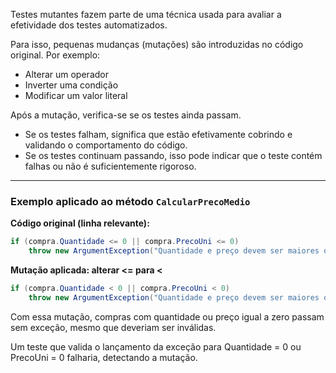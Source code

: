 Testes mutantes fazem parte de uma técnica usada para avaliar a efetividade dos testes automatizados.

Para isso, pequenas mudanças (mutações) são introduzidas no código original. Por exemplo:  
- Alterar um operador  
- Inverter uma condição  
- Modificar um valor literal  

Após a mutação, verifica-se se os testes ainda passam.  

- Se os testes falham, significa que estão efetivamente cobrindo e validando o comportamento do código.  
- Se os testes continuam passando, isso pode indicar que o teste contém falhas ou não é suficientemente rigoroso.

---

### Exemplo aplicado ao método `CalcularPrecoMedio`

**Código original (linha relevante):**

```csharp
if (compra.Quantidade <= 0 || compra.PrecoUni <= 0)
    throw new ArgumentException("Quantidade e preço devem ser maiores que zero.");
```
**Mutação aplicada: alterar <= para <**

```csharp
if (compra.Quantidade < 0 || compra.PrecoUni < 0)
    throw new ArgumentException("Quantidade e preço devem ser maiores que zero.");
```
Com essa mutação, compras com quantidade ou preço igual a zero passam sem exceção, mesmo que deveriam ser inválidas.

Um teste que valida o lançamento da exceção para Quantidade = 0 ou PrecoUni = 0 falharia, detectando a mutação.
